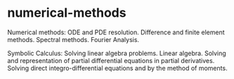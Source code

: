 # numerical-methods

Numerical methods: ODE and PDE resolution. Difference and finite element methods. Spectral methods. Fourier Analysis.

Symbolic Calculus: Solving linear algebra problems. Linear algebra. Solving and representation of partial differential equations in partial derivatives. Solving direct integro-differential equations and by the method of moments.
